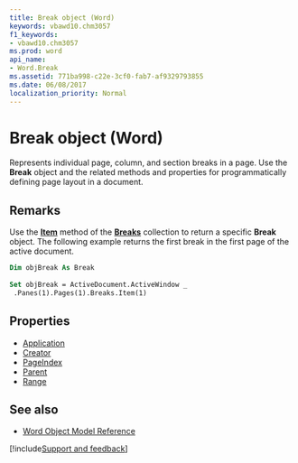 ```yaml
---
title: Break object (Word)
keywords: vbawd10.chm3057
f1_keywords:
- vbawd10.chm3057
ms.prod: word
api_name:
- Word.Break
ms.assetid: 771ba998-c22e-3cf0-fab7-af9329793855
ms.date: 06/08/2017
localization_priority: Normal
---
```



# Break object (Word)

Represents individual page, column, and section breaks in a page. Use the  **Break** object and the related methods and properties for programmatically defining page layout in a document.


## Remarks

Use the  **[Item](Word.Breaks.Item.md)** method of the **[Breaks](Word.Breaks.md)** collection to return a specific **Break** object. The following example returns the first break in the first page of the active document.


```vb
Dim objBreak As Break 
 
Set objBreak = ActiveDocument.ActiveWindow _ 
 .Panes(1).Pages(1).Breaks.Item(1)
```

## Properties

- [Application](Word.Break.Application.md)
- [Creator](Word.Break.Creator.md)
- [PageIndex](Word.Break.PageIndex.md)
- [Parent](Word.Break.Parent.md)
- [Range](Word.Break.Range.md)

## See also

- [Word Object Model Reference](overview/Word/object-model.md)

[!include[Support and feedback](~/includes/feedback-boilerplate.md)]